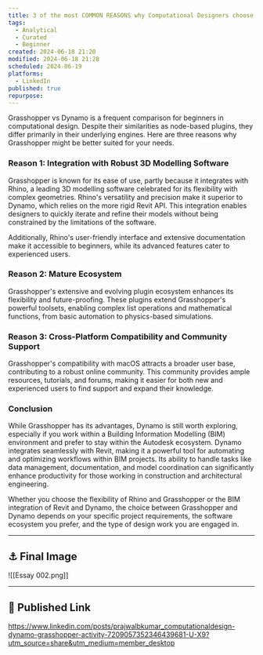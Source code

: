 ```yaml
---
title: 3 of the most COMMON REASONS why Computational Designers choose Grasshopper over Dynamo
tags:
  - Analytical
  - Curated
  - Beginner
created: 2024-06-18 21:20
modified: 2024-06-18 21:28
scheduled: 2024-06-19
platforms:
  - LinkedIn
published: true
repurpose:
---
```

Grasshopper vs Dynamo is a frequent comparison for beginners in computational design. Despite their similarities as node-based plugins, they differ primarily in their underlying engines. Here are three reasons why Grasshopper might be better suited for your needs.

### Reason 1: Integration with Robust 3D Modelling Software

Grasshopper is known for its ease of use, partly because it integrates with Rhino, a leading 3D modelling software celebrated for its flexibility with complex geometries. Rhino's versatility and precision make it superior to Dynamo, which relies on the more rigid Revit API. This integration enables designers to quickly iterate and refine their models without being constrained by the limitations of the software. 

Additionally, Rhino's user-friendly interface and extensive documentation make it accessible to beginners, while its advanced features cater to experienced users.

### Reason 2: Mature Ecosystem

Grasshopper's extensive and evolving plugin ecosystem enhances its flexibility and future-proofing. These plugins extend Grasshopper's powerful toolsets, enabling complex list operations and mathematical functions, from basic automation to physics-based simulations.

### Reason 3: Cross-Platform Compatibility and Community Support

Grasshopper's compatibility with macOS attracts a broader user base, contributing to a robust online community. This community provides ample resources, tutorials, and forums, making it easier for both new and experienced users to find support and expand their knowledge.

### Conclusion

While Grasshopper has its advantages, Dynamo is still worth exploring, especially if you work within a Building Information Modelling (BIM) environment and prefer to stay within the Autodesk ecosystem. Dynamo integrates seamlessly with Revit, making it a powerful tool for automating and optimizing workflows within BIM projects. Its ability to handle tasks like data management, documentation, and model coordination can significantly enhance productivity for those working in construction and architectural engineering.  

Whether you choose the flexibility of Rhino and Grasshopper or the BIM integration of Revit and Dynamo, the choice between Grasshopper and Dynamo depends on your specific project requirements, the software ecosystem you prefer, and the type of design work you are engaged in.


---

## ⚓ Final Image

![[Essay 002.png]]

---
## 🔗 Published Link

https://www.linkedin.com/posts/prajwalbkumar_computationaldesign-dynamo-grasshopper-activity-7209057352346439681-U-X9?utm_source=share&utm_medium=member_desktop